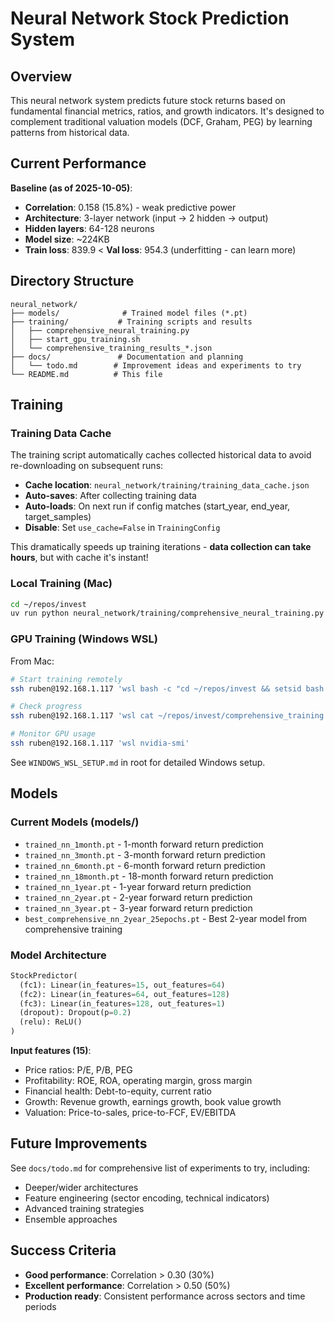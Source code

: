 # Neural Network Stock Prediction System

## Overview

This neural network system predicts future stock returns based on fundamental financial metrics, ratios, and growth indicators. It's designed to complement traditional valuation models (DCF, Graham, PEG) by learning patterns from historical data.

## Current Performance

**Baseline (as of 2025-10-05)**:
- **Correlation**: 0.158 (15.8%) - weak predictive power
- **Architecture**: 3-layer network (input → 2 hidden → output)
- **Hidden layers**: 64-128 neurons
- **Model size**: ~224KB
- **Train loss**: 839.9 < **Val loss**: 954.3 (underfitting - can learn more)

## Directory Structure

```
neural_network/
├── models/              # Trained model files (*.pt)
├── training/           # Training scripts and results
│   ├── comprehensive_neural_training.py
│   ├── start_gpu_training.sh
│   └── comprehensive_training_results_*.json
├── docs/               # Documentation and planning
│   └── todo.md        # Improvement ideas and experiments to try
└── README.md          # This file
```

## Training

### Training Data Cache

The training script automatically caches collected historical data to avoid re-downloading on subsequent runs:

- **Cache location**: `neural_network/training/training_data_cache.json`
- **Auto-saves**: After collecting training data
- **Auto-loads**: On next run if config matches (start_year, end_year, target_samples)
- **Disable**: Set `use_cache=False` in `TrainingConfig`

This dramatically speeds up training iterations - **data collection can take hours**, but with cache it's instant!

### Local Training (Mac)
```bash
cd ~/repos/invest
uv run python neural_network/training/comprehensive_neural_training.py
```

### GPU Training (Windows WSL)
From Mac:
```bash
# Start training remotely
ssh ruben@192.168.1.117 'wsl bash -c "cd ~/repos/invest && setsid bash ./neural_network/training/start_gpu_training.sh > training.log 2>&1 < /dev/null &"'

# Check progress
ssh ruben@192.168.1.117 'wsl cat ~/repos/invest/comprehensive_training.log'

# Monitor GPU usage
ssh ruben@192.168.1.117 'wsl nvidia-smi'
```

See `WINDOWS_WSL_SETUP.md` in root for detailed Windows setup.

## Models

### Current Models (models/)
- `trained_nn_1month.pt` - 1-month forward return prediction
- `trained_nn_3month.pt` - 3-month forward return prediction
- `trained_nn_6month.pt` - 6-month forward return prediction
- `trained_nn_18month.pt` - 18-month forward return prediction
- `trained_nn_1year.pt` - 1-year forward return prediction
- `trained_nn_2year.pt` - 2-year forward return prediction
- `trained_nn_3year.pt` - 3-year forward return prediction
- `best_comprehensive_nn_2year_25epochs.pt` - Best 2-year model from comprehensive training

### Model Architecture
```python
StockPredictor(
  (fc1): Linear(in_features=15, out_features=64)
  (fc2): Linear(in_features=64, out_features=128)
  (fc3): Linear(in_features=128, out_features=1)
  (dropout): Dropout(p=0.2)
  (relu): ReLU()
)
```

**Input features (15)**:
- Price ratios: P/E, P/B, PEG
- Profitability: ROE, ROA, operating margin, gross margin
- Financial health: Debt-to-equity, current ratio
- Growth: Revenue growth, earnings growth, book value growth
- Valuation: Price-to-sales, price-to-FCF, EV/EBITDA

## Future Improvements

See `docs/todo.md` for comprehensive list of experiments to try, including:
- Deeper/wider architectures
- Feature engineering (sector encoding, technical indicators)
- Advanced training strategies
- Ensemble approaches

## Success Criteria

- **Good performance**: Correlation > 0.30 (30%)
- **Excellent performance**: Correlation > 0.50 (50%)
- **Production ready**: Consistent performance across sectors and time periods
